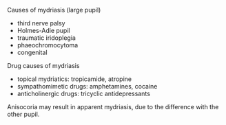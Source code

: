 Causes of mydriasis (large pupil)  
* third nerve palsy
* Holmes\-Adie pupil
* traumatic iridoplegia
* phaeochromocytoma
* congenital

  
Drug causes of mydriasis  
* topical mydriatics: tropicamide, atropine
* sympathomimetic drugs: amphetamines, cocaine
* anticholinergic drugs: tricyclic antidepressants

  
Anisocoria may result in apparent mydriasis, due to the difference with the other pupil.